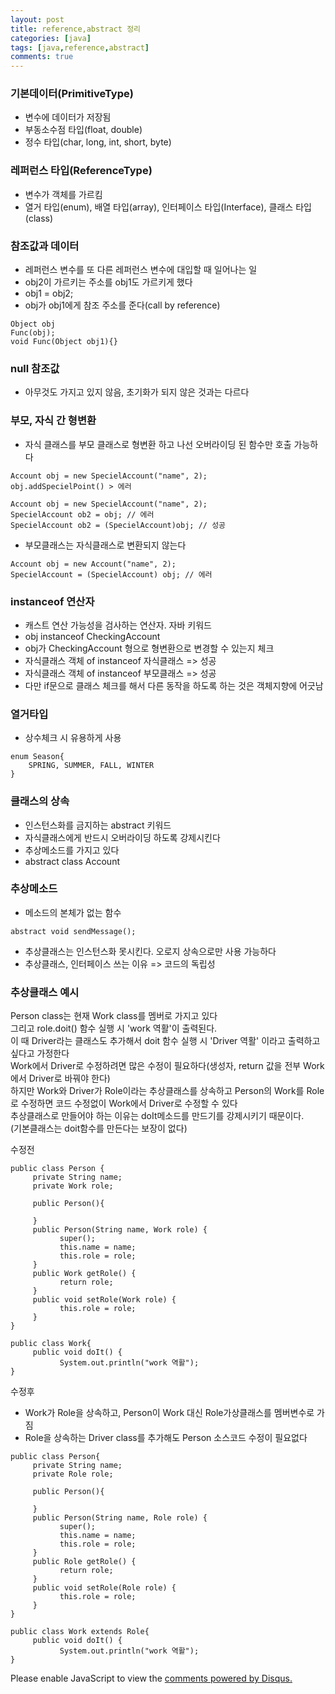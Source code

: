 ```yaml
---
layout: post
title: reference,abstract 정리
categories: [java]
tags: [java,reference,abstract]
comments: true
---
```

### 기본데이터(PrimitiveType)
- 변수에 데이터가 저장됨
- 부동소수점 타입(float, double)
- 정수 타입(char, long, int, short, byte)

### 레퍼런스 타입(ReferenceType)
- 변수가 객체를 가르킴
- 열거 타입(enum), 배열 타입(array), 인터페이스 타입(Interface), 클래스 타입(class)

### 참조값과 데이터
- 레퍼런스 변수를 또 다른 레퍼런스 변수에 대입할 때 일어나는 일
- obj2이 가르키는 주소를 obj1도 가르키게 했다
- obj1 = obj2;
- obj가 obj1에게 참조 주소를 준다(call by reference)

~~~
Object obj
Func(obj);
void Func(Object obj1){}
~~~

### null 참조값
- 아무것도 가지고 있지 않음, 초기화가 되지 않은 것과는 다르다

### 부모, 자식 간 형변환
- 자식 클래스를 부모 클래스로 형변환 하고 나선 오버라이딩 된 함수만 호출 가능하다

~~~
Account obj = new SpecielAccount("name", 2);
obj.addSpecielPoint() > 에러

Account obj = new SpecielAccount("name", 2);
SpecielAccount ob2 = obj; // 에러
SpecielAccount ob2 = (SpecielAccount)obj; // 성공
~~~

- 부모클래스는 자식클래스로 변환되지 않는다

~~~
Account obj = new Account("name", 2);
SpecielAccount = (SpecielAccount) obj; // 에러
~~~

### instanceof 연산자
- 캐스트 연산 가능성을 검사하는 연산자. 자바 키워드
- obj instanceof CheckingAccount
- obj가 CheckingAccount 형으로 형변환으로 변경할 수 있는지 체크
- 자식클래스 객체 of instanceof 자식클래스 => 성공
- 자식클래스 객체 of instanceof 부모클래스 => 성공
- 다만 if문으로 클래스 체크를 해서 다른 동작을 하도록 하는 것은 객체지향에 어긋남 

### 열거타입
- 상수체크 시 유용하게 사용

~~~
enum Season{
    SPRING, SUMMER, FALL, WINTER
}
~~~

### 클래스의 상속
- 인스턴스화를 금지하는 abstract 키워드
- 자식클래스에게 반드시 오버라이딩 하도록 강제시킨다
- 추상메소드를 가지고 있다
- abstract class Account

### 추상메소드
- 메소드의 본체가 없는 함수

~~~
abstract void sendMessage();
~~~

- 추상클래스는 인스턴스화 못시킨다. 오로지 상속으로만 사용 가능하다
- 추상클래스, 인터페이스 쓰는 이유 => 코드의 독립성

### 추상클래스 예시
Person class는 현재 Work class를 멤버로 가지고 있다<br>
그리고 role.doit() 함수 실행 시 'work 역활'이 출력된다.<br>
이 때 Driver라는 클래스도 추가해서 doit 함수 실행 시 'Driver 역활' 이라고 출력하고 싶다고 가정한다<br>
Work에서 Driver로 수정하려면 많은 수정이 필요하다(생성자, return 값을 전부 Work에서 Driver로 바꿔야 한다)<br>
하지만 Work와 Driver가 Role이라는 추상클래스를 상속하고 Person의 Work를 Role로 수정하면 코드 수정없이 Work에서 Driver로 수정할 수 있다 <br>
추상클래스로 만들어야 하는 이유는 doIt메소드를 만드기를 강제시키기 때문이다.<br>
(기본클래스는 doit함수를 만든다는 보장이 없다)<br>

수정전

~~~
public class Person {
     private String name;
     private Work role;
     
     public Person(){
           
     }
     public Person(String name, Work role) {
           super();
           this.name = name;
           this.role = role;
     }
     public Work getRole() {
           return role;
     }
     public void setRole(Work role) {
           this.role = role;
     }
}

public class Work{
     public void doIt() {
           System.out.println("work 역활");
}

~~~

수정후

- Work가 Role을 상속하고, Person이 Work 대신 Role가상클래스를 멤버변수로 가짐
- Role을 상속하는 Driver class를 추가해도 Person 소스코드 수정이 필요없다
~~~
public class Person{
     private String name;
     private Role role;
     
     public Person(){
           
     }
     public Person(String name, Role role) {
           super();
           this.name = name;
           this.role = role;
     }
     public Role getRole() {
           return role;
     }
     public void setRole(Role role) {
           this.role = role;
     }
}

public class Work extends Role{
     public void doIt() {
           System.out.println("work 역활");
}
~~~

<div id="disqus_thread"></div>
<script>

/**
*  RECOMMENDED CONFIGURATION VARIA*BLES: EDIT AND UNCOMMENT THE SECTION BELOW TO INSERT DYNAMIC VALUES FROM YOUR PLATFORM OR CMS.
*  LEARN WHY DEFINING THESE VARIABLES IS IMPORTANT: https://disqus.com/admin/universalcode/#configuration-variables*/
/*
var disqus_config = function () {
this.page.url = PAGE_URL;  // Replace PAGE_URL with your page's canonical URL variable
this.page.identifier = PAGE_IDENTIFIER; // Replace PAGE_IDENTIFIER with your page's unique identifier variable
};
*/
(function() { // DON'T EDIT BELOW THIS LINE
var d = document, s = d.createElement('script');
s.src = 'https://parkwonhui.disqus.com/embed.js';
s.setAttribute('data-timestamp', +new Date());
(d.head || d.body).appendChild(s);
})();
</script>
<noscript>Please enable JavaScript to view the <a href="https://disqus.com/?ref_noscript">comments powered by Disqus.</a></noscript>
                            